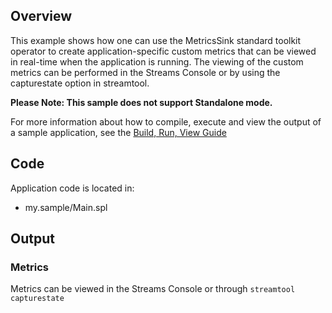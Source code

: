## Overview
This example shows how one can use the MetricsSink standard toolkit operator to create application-specific custom metrics that can be viewed in real-time when the application is running. The viewing of the custom metrics can be performed in the Streams Console or by using the capturestate option in streamtool.

**Please Note:  This sample does not support Standalone mode.**

For more information about how to compile, execute and view the output of a sample application, see the [Build, Run, View Guide](../../BuildRunView.md)

## Code
Application code is located in:
* my.sample/Main.spl

## Output

### Metrics
Metrics can be viewed in the Streams Console or through `streamtool capturestate`
